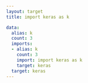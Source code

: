 ```yaml
---
layout: target
title: import keras as k

data:
  alias: k
  count: 3
  imports:
  - alias: k
    count: 3
    import: import keras as k
    target: keras
  target: keras
---
```

